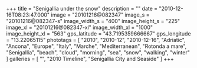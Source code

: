 +++
title = "Senigallia under the snow"
description = ""
date = "2010-12-16T08:23:47.000"
image = "20101216@082347"
image_s = "20101216@082347-s"
image_width_s = "400"
image_height_s = "225"
image_xl = "20101216@082347-xl"
image_width_xl = "1000"
image_height_xl = "563"
gps_latitude = "43.7195359666667"
gps_longitude = "13.22065115"
phototags = [ "2010", "2010-12", "2010-12-16", "Adriatic", "Ancona", "Europe", "Italy", "Marche", "Mediterranean", "Rotonda a mare", "Senigallia", "beach", "cloud", "morning", "sea", "snow", "walking", "winter" ]
galleries = [ "", "2010 Timeline", "Senigallia City and Seaside" ]
+++
